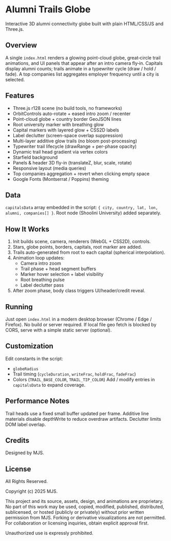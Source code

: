 # Alumni Trails Globe

Interactive 3D alumni connectivity globe built with plain HTML/CSS/JS and Three.js.

## Overview
A single `index.html` renders a glowing point-cloud globe, great‑circle trail animations, and UI panels that appear after an intro camera fly‑in. Capitals display alumni counts; trails animate in a typewriter cycle (draw / hold / fade). A top companies list aggregates employer frequency until a city is selected.

## Features
- Three.js r128 scene (no build tools, no frameworks)
- OrbitControls auto-rotate + eased intro zoom / recenter
- Point-cloud globe + country border GeoJSON lines
- Root university marker with breathing glow
- Capital markers with layered glow + CSS2D labels
- Label declutter (screen-space overlap suppression)
- Multi-layer additive glow trails (no bloom post-processing)
- Typewriter trail lifecycle (drawRange + per-phase opacity)
- Dynamic trail head gradient via vertex colors
- Starfield background
- Panels & header 3D fly-in (translateZ, blur, scale, rotate)
- Responsive layout (media queries)
- Top companies aggregation + revert when clicking empty space
- Google Fonts (Montserrat / Poppins) theming

## Data
`capitalsData` array embedded in the script: `{ city, country, lat, lon, alumni, companies[] }`. Root node (Shoolini University) added separately.

## How It Works
1. Init builds scene, camera, renderers (WebGL + CSS2D), controls.
2. Stars, globe points, borders, capitals, root marker are added.
3. Trails auto-generated from root to each capital (spherical interpolation).
4. Animation loop updates:
   - Camera intro zoom
   - Trail phase + head segment buffers
   - Marker hover selection + label visibility
   - Root breathing pulse
   - Label declutter pass
5. After zoom phase, body class triggers UI/header/credit reveal.

## Running
Just open `index.html` in a modern desktop browser (Chrome / Edge / Firefox). No build or server required. If local file geo fetch is blocked by CORS, serve with a simple static server (optional).

## Customization
Edit constants in the script:
- `globeRadius`
- Trail timing (`cycleDuration`, `writeFrac`, `holdFrac`, `fadeFrac`)
- Colors (`TRAIL_BASE_COLOR`, `TRAIL_TIP_COLOR`)
Add / modify entries in `capitalsData` to expand coverage.

## Performance Notes
Trail heads use a fixed small buffer updated per frame. Additive line materials disable depthWrite to reduce overdraw artifacts. Declutter limits DOM label overlap.

## Credits
Designed by MJS.

## License
All Rights Reserved.

Copyright (c) 2025 MJS.

This project and its source, assets, design, and animations are proprietary. No part of this work may be used, copied, modified, published, distributed, sublicensed, or hosted (publicly or privately) without prior written permission from MJS. Forking or derivative visualizations are not permitted. For collaboration or licensing inquiries, obtain explicit approval first.

Unauthorized use is expressly prohibited.
